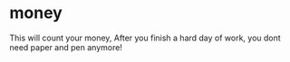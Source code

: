 # money

This will count your money,
After you finish a hard day of work,
you dont need paper and pen anymore!


 
  
